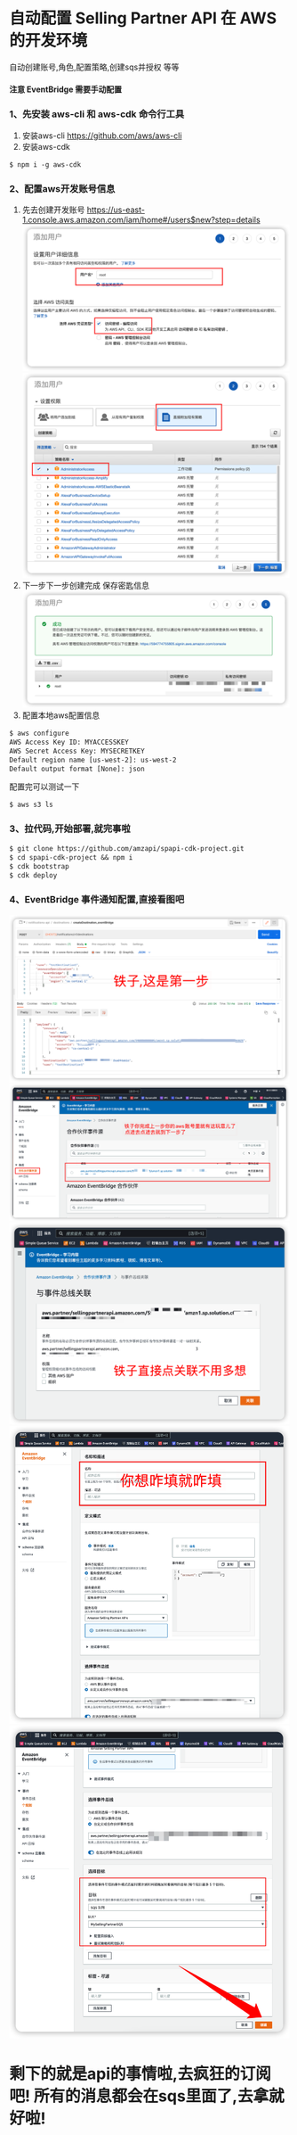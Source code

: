 # 自动配置 Selling Partner API 在 AWS 的开发环境

自动创建账号,角色,配置策略,创建sqs并授权 等等

#### 注意 EventBridge 需要手动配置

### 1、先安装 aws-cli 和 aws-cdk 命令行工具

1. 安装aws-cli https://github.com/aws/aws-cli
2. 安装aws-cdk
```shell
$ npm i -g aws-cdk
```
### 2、配置aws开发账号信息

1. 先去创建开发账号 https://us-east-1.console.aws.amazon.com/iam/home#/users$new?step=details
   ![](https://raw.githubusercontent.com/amzapi/spapi-cdk-project/main/doc/iShot2022-03-08%2021.41.31.png)
   ![](https://raw.githubusercontent.com/amzapi/spapi-cdk-project/main/doc/iShot2022-03-08%2021.44.34.png)
2. 下一步下一步创建完成 保存密匙信息
   ![](https://raw.githubusercontent.com/amzapi/spapi-cdk-project/main/doc/iShot2022-03-08%2021.46.38.png)
3. 配置本地aws配置信息
```shell
$ aws configure
AWS Access Key ID: MYACCESSKEY
AWS Secret Access Key: MYSECRETKEY
Default region name [us-west-2]: us-west-2
Default output format [None]: json
```
配置完可以测试一下
```
$ aws s3 ls
```

### 3、拉代码,开始部署,就完事啦
```shell
$ git clone https://github.com/amzapi/spapi-cdk-project.git
$ cd spapi-cdk-project && npm i
$ cdk bootstrap
$ cdk deploy
```

### 4、EventBridge 事件通知配置,直接看图吧
![](https://raw.githubusercontent.com/amzapi/spapi-cdk-project/main/doc/iShot2022-03-08%2022.05.08.png)
![](https://raw.githubusercontent.com/amzapi/spapi-cdk-project/main/doc/iShot2022-03-08%2022.11.49.png)
![](https://raw.githubusercontent.com/amzapi/spapi-cdk-project/main/doc/iShot2022-03-08%2022.12.39.png)
![](https://raw.githubusercontent.com/amzapi/spapi-cdk-project/main/doc/iShot2022-03-08%2022.17.22.png)
![](https://raw.githubusercontent.com/amzapi/spapi-cdk-project/main/doc/iShot2022-03-08%2022.20.00.png)

# 剩下的就是api的事情啦,去疯狂的订阅吧! 所有的消息都会在sqs里面了,去拿就好啦!